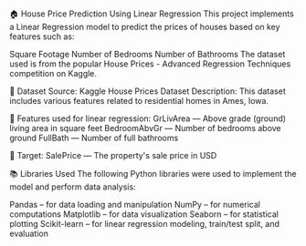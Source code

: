 🏠 House Price Prediction Using Linear Regression
This project implements a Linear Regression model to predict the prices of houses based on key features such as:

Square Footage
Number of Bedrooms
Number of Bathrooms
The dataset used is from the popular House Prices - Advanced Regression Techniques competition on Kaggle.

📂 Dataset
Source: Kaggle House Prices Dataset
Description: This dataset includes various features related to residential homes in Ames, Iowa.

🎯 Features used for linear regression:
GrLivArea — Above grade (ground) living area in square feet
BedroomAbvGr — Number of bedrooms above ground
FullBath — Number of full bathrooms

📌 Target:
SalePrice — The property's sale price in USD

📚 Libraries Used
The following Python libraries were used to implement the model and perform data analysis:

Pandas – for data loading and manipulation
NumPy – for numerical computations
Matplotlib – for data visualization
Seaborn – for statistical plotting
Scikit-learn – for linear regression modeling, train/test split, and evaluation
